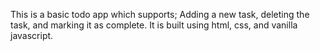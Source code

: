 This is a basic todo app which supports; Adding a new task, deleting the task, and marking it as complete.
It is built using html, css, and vanilla javascript.